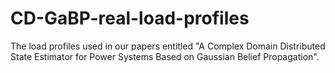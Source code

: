 # CD-GaBP-real-load-profiles
The load profiles used in our papers entitled "A Complex Domain Distributed State Estimator for Power Systems Based on Gaussian Belief Propagation".

